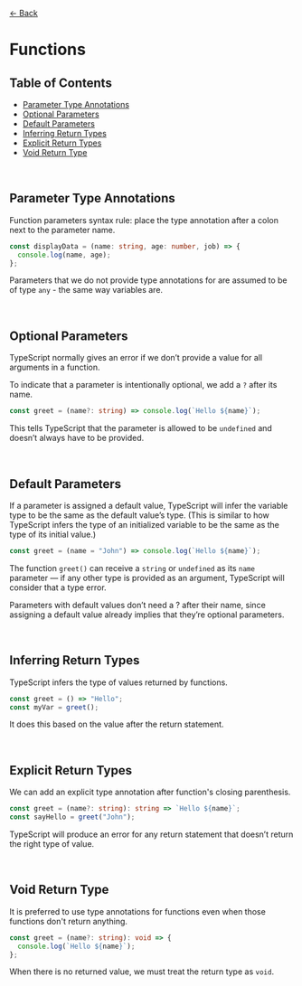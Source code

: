 [&larr; Back](./README.md)

# Functions

## Table of Contents

- [Parameter Type Annotations](#parameter-type-annotations)
- [Optional Parameters](#optional-parameters)
- [Default Parameters](#default-parameters)
- [Inferring Return Types](#inferring-return-types)
- [Explicit Return Types](#explicit-return-types)
- [Void Return Type](#void-return-type)

<br>

## Parameter Type Annotations

Function parameters syntax rule: place the type annotation after a colon next to the parameter name.

```ts
const displayData = (name: string, age: number, job) => {
  console.log(name, age);
};
```

Parameters that we do not provide type annotations for are assumed to be of type `any` - the same way variables are.

<br>

## Optional Parameters

TypeScript normally gives an error if we don’t provide a value for all arguments in a function.

To indicate that a parameter is intentionally optional, we add a `?` after its name.

```ts
const greet = (name?: string) => console.log(`Hello ${name}`);
```

This tells TypeScript that the parameter is allowed to be `undefined` and doesn’t always have to be provided.

<br>

## Default Parameters

If a parameter is assigned a default value, TypeScript will infer the variable type to be the same as the default value’s type. (This is similar to how TypeScript infers the type of an initialized variable to be the same as the type of its initial value.)

```ts
const greet = (name = "John") => console.log(`Hello ${name}`);
```

The function `greet()` can receive a `string` or `undefined` as its `name` parameter — if any other type is provided as an argument, TypeScript will consider that a type error.

Parameters with default values don’t need a ? after their name, since assigning a default value already implies that they’re optional parameters.

<br>

## Inferring Return Types

TypeScript infers the type of values returned by functions.

```ts
const greet = () => "Hello";
const myVar = greet();
```

It does this based on the value after the return statement.

<br>

## Explicit Return Types

We can add an explicit type annotation after function's closing parenthesis.

```ts
const greet = (name?: string): string => `Hello ${name}`;
const sayHello = greet("John");
```

TypeScript will produce an error for any return statement that doesn’t return the right type of value.

<br>

## Void Return Type

It is preferred to use type annotations for functions even when those functions don't return anything.

```ts
const greet = (name?: string): void => {
  console.log(`Hello ${name}`);
};
```

When there is no returned value, we must treat the return type as `void`.

<br>
